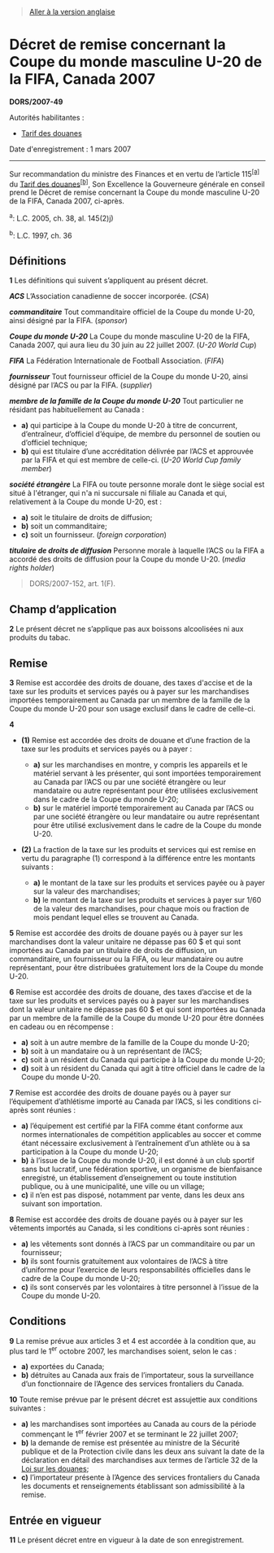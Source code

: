 > [Aller à la version anglaise](/en/Regulations/Statutory%20Orders%20and%20Regulations/2007/49.md)

# Décret de remise concernant la Coupe du monde masculine U-20 de la FIFA, Canada 2007

**DORS/2007-49**

Autorités habilitantes : 
- [Tarif des douanes](/fr/Lois/Lois%20du%20Canada/1997/ch.%2036.md)

Date d'enregistrement : 1 mars 2007

----------

Sur recommandation du ministre des Finances et en vertu de l’article 115<sup><a href='#nbp_608419-F_hq_91'>[a]</a></sup> du [Tarif des douanes](/fr/Lois/Lois%20du%20Canada/1997/ch.%2036.md)<sup><a href='#nbp_608419-f_hq_66'>[b]</a></sup>, Son Excellence la Gouverneure générale en conseil prend le Décret de remise concernant la Coupe du monde masculine U-20 de la FIFA, Canada 2007, ci-après.

<a name='nbp_608419-F_hq_91'><sup>a</sup></a>: L.C. 2005, ch. 38, al. 145(2)j)<br />

<a name='nbp_608419-f_hq_66'><sup>b</sup></a>: L.C. 1997, ch. 36<br />




## Définitions


**1** Les définitions qui suivent s’appliquent au présent décret.

***ACS*** L’Association canadienne de soccer incorporée. (*CSA*)

***commanditaire*** Tout commanditaire officiel de la Coupe du monde U-20, ainsi désigné par la FIFA. (*sponsor*)

***Coupe du monde U-20*** La Coupe du monde masculine U-20 de la FIFA, Canada 2007, qui aura lieu du 30 juin au 22 juillet 2007. (*U-20 World Cup*)

***FIFA*** La Fédération Internationale de Football Association. (*FIFA*)

***fournisseur*** Tout fournisseur officiel de la Coupe du monde U-20, ainsi désigné par l’ACS ou par la FIFA. (*supplier*)

***membre de la famille de la Coupe du monde U-20*** Tout particulier ne résidant pas habituellement au Canada :
- **a)** qui participe à la Coupe du monde U-20 à titre de concurrent, d’entraîneur, d’officiel d’équipe, de membre du personnel de soutien ou d’officiel technique;
- **b)** qui est titulaire d’une accréditation délivrée par l’ACS et approuvée par la FIFA et qui est membre de celle-ci. (*U-20 World Cup family member*)

***société étrangère*** La FIFA ou toute personne morale dont le siège social est situé à l'étranger, qui n'a ni succursale ni filiale au Canada et qui, relativement à la Coupe du monde U-20, est :
- **a)** soit le titulaire de droits de diffusion;
- **b)** soit un commanditaire;
- **c)** soit un fournisseur. (*foreign corporation*)

***titulaire de droits de diffusion*** Personne morale à laquelle l’ACS ou la FIFA a accordé des droits de diffusion pour la Coupe du monde U-20. (*media rights holder*)
> DORS/2007-152, art. 1(F).





## Champ d’application


**2** Le présent décret ne s’applique pas aux boissons alcoolisées ni aux produits du tabac.




## Remise


**3** Remise est accordée des droits de douane, des taxes d'accise et de la taxe sur les produits et services payés ou à payer sur les marchandises importées temporairement au Canada par un membre de la famille de la Coupe du monde U-20 pour son usage exclusif dans le cadre de celle-ci.



**4** 

- **(1)** Remise est accordée des droits de douane et d’une fraction de la taxe sur les produits et services payés ou à payer :
	- **a)** sur les marchandises en montre, y compris les appareils et le matériel servant à les présenter, qui sont importées temporairement au Canada par l’ACS ou par une société étrangère ou leur mandataire ou autre représentant pour être utilisées exclusivement dans le cadre de la Coupe du monde U-20;
	- **b)** sur le matériel importé temporairement au Canada par l’ACS ou par une société étrangère ou leur mandataire ou autre représentant pour être utilisé exclusivement dans le cadre de la Coupe du monde U-20.

- **(2)** La fraction de la taxe sur les produits et services qui est remise en vertu du paragraphe (1) correspond à la différence entre les montants suivants :
	- **a)** le montant de la taxe sur les produits et services payée ou à payer sur la valeur des marchandises;
	- **b)** le montant de la taxe sur les produits et services à payer sur 1/60 de la valeur des marchandises, pour chaque mois ou fraction de mois pendant lequel elles se trouvent au Canada.



**5** Remise est accordée des droits de douane payés ou à payer sur les marchandises dont la valeur unitaire ne dépasse pas 60 $ et qui sont importées au Canada par un titulaire de droits de diffusion, un commanditaire, un fournisseur ou la FIFA, ou leur mandataire ou autre représentant, pour être distribuées gratuitement lors de la Coupe du monde U-20.



**6** Remise est accordée des droits de douane, des taxes d’accise et de la taxe sur les produits et services payés ou à payer sur les marchandises dont la valeur unitaire ne dépasse pas 60 $ et qui sont importées au Canada par un membre de la famille de la Coupe du monde U-20 pour être données en cadeau ou en récompense :
- **a)** soit à un autre membre de la famille de la Coupe du monde U-20;
- **b)** soit à un mandataire ou à un représentant de l’ACS;
- **c)** soit à un résident du Canada qui participe à la Coupe du monde U-20;
- **d)** soit à un résident du Canada qui agit à titre officiel dans le cadre de la Coupe du monde U-20.



**7** Remise est accordée des droits de douane payés ou à payer sur l’équipement d’athlétisme importé au Canada par l’ACS, si les conditions ci-après sont réunies :
- **a)** l’équipement est certifié par la FIFA comme étant conforme aux normes internationales de compétition applicables au soccer et comme étant nécessaire exclusivement à l’entraînement d’un athlète ou à sa participation à la Coupe du monde U-20;
- **b)** à l’issue de la Coupe du monde U-20, il est donné à un club sportif sans but lucratif, une fédération sportive, un organisme de bienfaisance enregistré, un établissement d’enseignement ou toute institution publique, ou à une municipalité, une ville ou un village;
- **c)** il n’en est pas disposé, notamment par vente, dans les deux ans suivant son importation.



**8** Remise est accordée des droits de douane payés ou à payer sur les vêtements importés au Canada, si les conditions ci-après sont réunies :
- **a)** les vêtements sont donnés à l’ACS par un commanditaire ou par un fournisseur;
- **b)** ils sont fournis gratuitement aux volontaires de l’ACS à titre d’uniforme pour l’exercice de leurs responsabilités officielles dans le cadre de la Coupe du monde U-20;
- **c)** ils sont conservés par les volontaires à titre personnel à l’issue de la Coupe du monde U-20.




## Conditions


**9** La remise prévue aux articles 3 et 4 est accordée à la condition que, au plus tard le 1<sup>er</sup> octobre 2007, les marchandises soient, selon le cas :
- **a)** exportées du Canada;
- **b)** détruites au Canada aux frais de l’importateur, sous la surveillance d’un fonctionnaire de l’Agence des services frontaliers du Canada.



**10** Toute remise prévue par le présent décret est assujettie aux conditions suivantes :
- **a)** les marchandises sont importées au Canada au cours de la période commençant le 1<sup>er</sup> février 2007 et se terminant le 22 juillet 2007;
- **b)** la demande de remise est présentée au ministre de la Sécurité publique et de la Protection civile dans les deux ans suivant la date de la déclaration en détail des marchandises aux termes de l’article 32 de la [Loi sur les douanes](/fr/Lois/Lois%20du%20Canada/1985/ch.%201%20(2e%20suppl.).md);
- **c)** l’importateur présente à l’Agence des services frontaliers du Canada les documents et renseignements établissant son admissibilité à la remise.




## Entrée en vigueur


**11** Le présent décret entre en vigueur à la date de son enregistrement.



